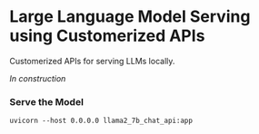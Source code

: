 
# Large Language Model Serving using Customerized APIs

Customerized APIs for serving LLMs locally.

*In construction*

### Serve the Model
```
uvicorn --host 0.0.0.0 llama2_7b_chat_api:app
```
